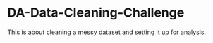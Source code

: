 # DA-Data-Cleaning-Challenge
This is about cleaning a messy dataset and setting it up for analysis.
